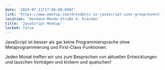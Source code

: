 ```yaml
---
date: '2024-07-11T17:00:00.000Z'
link: 'https://www.meetup.com/dresdenjs-io-javascript-user-group/events/wwdfrqygckbpb/'
location: 'Hermann-Mende-Straße 4, Dresden'
title: 'JavaScript Meetup'
locked: false
---
```

JavaScript ist besser als gar keine Programmiersprache ohne Metaprogrammierung und First-Class-Funktionen.

Jeden Monat treffen wir uns zum Besprechen von aktuellen Entwicklungen und lauschen Vorträgen und kickern und quatschen!
